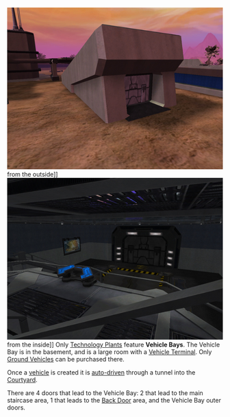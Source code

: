 ![](../images/VehicleBayExterior.jpg "fig:VehicleBayExterior.jpg") from the
outside\]\] ![](../images/VehicleBayInterior.jpg "fig:VehicleBayInterior.jpg")
from the inside\]\] Only [Technology Plants](../locations/Technology_Plant.md) feature
**Vehicle Bays**. The Vehicle Bay is in the basement, and is a large room with a
[Vehicle Terminal](../locations/Vehicle_Terminal.md). Only
[Ground Vehicles](:category:Ground_Vehicles) can be purchased there.

Once a [vehicle](../vehicles/Vehicle.md) is created it is
[auto-driven](../terminology/Auto-drive.md) through a tunnel into the
[Courtyard](Courtyard.md).

There are 4 doors that lead to the Vehicle Bay: 2 that lead to the main
staircase area, 1 that leads to the [Back Door](Back_Door.md) area, and the
Vehicle Bay outer doors.


